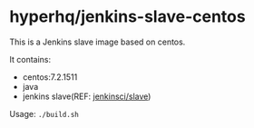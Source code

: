 hyperhq/jenkins-slave-centos
============================

This is a Jenkins slave image based on centos.

It contains:
 - centos:7.2.1511
 - java
 - jenkins slave(REF: [jenkinsci/slave](https://hub.docker.com/r/jenkinsci/slave/))

Usage: `./build.sh`
